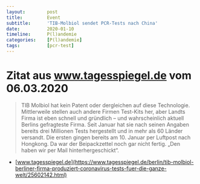 ```yaml
---
layout:        post
title:         Event
subtitle:      'TIB-Molbiol sendet PCR-Tests nach China'
date:          2020-01-10
timeline:      P(l)andemie
categories:    [P(l)andemie]
tags:          [pcr-test]
---
```


# Zitat aus www.tagesspiegel.de vom 06.03.2020

> TIB Molbiol hat kein Patent oder dergleichen auf diese Technologie. Mittlerweile stellen auch andere Firmen Test-Kits her, aber Landts Firma ist eben schnell und gründlich – und wahrscheinlich aktuell Berlins gefragteste Firma. Seit Januar hat sie nach seinen Angaben bereits drei Millionen Tests hergestellt und in mehr als 60 Länder versandt. Die ersten gingen bereits am 10. Januar per Luftpost nach Hongkong. Da war der Beipackzettel noch gar nicht fertig. „Den haben wir per Mail hinterhergeschickt“.

 * [www.tagesspiegel.de](https://www.tagesspiegel.de/berlin/tib-molbiol-berliner-firma-produziert-coronavirus-tests-fuer-die-ganze-welt/25602142.html)

